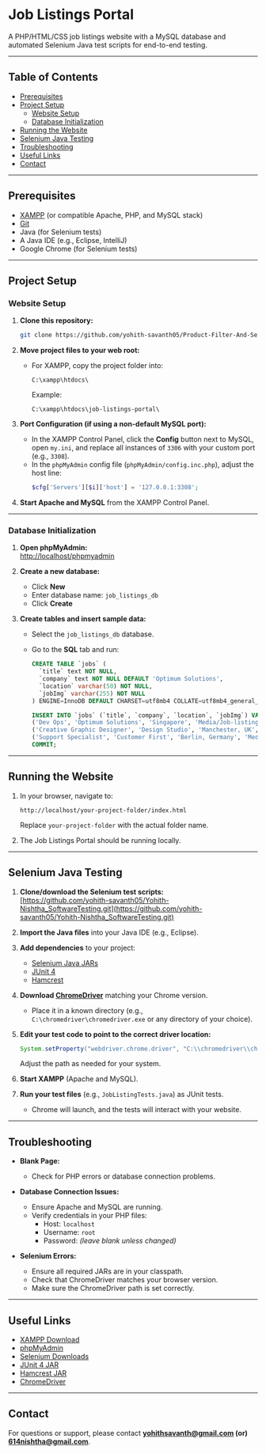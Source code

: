 # Job Listings Portal

A PHP/HTML/CSS job listings website with a MySQL database and automated Selenium Java test scripts for end-to-end testing.

---

## Table of Contents

- [Prerequisites](#prerequisites)
- [Project Setup](#project-setup)
  - [Website Setup](#website-setup)
  - [Database Initialization](#database-initialization)
- [Running the Website](#running-the-website)
- [Selenium Java Testing](#selenium-java-testing)
- [Troubleshooting](#troubleshooting)
- [Useful Links](#useful-links)
- [Contact](#contact)

---

## Prerequisites

- [XAMPP](https://www.apachefriends.org/index.html) (or compatible Apache, PHP, and MySQL stack)
- [Git](https://git-scm.com/)
- Java (for Selenium tests)
- A Java IDE (e.g., Eclipse, IntelliJ)
- Google Chrome (for Selenium tests)

---

## Project Setup

### Website Setup

1. **Clone this repository:**
   ```sh
   git clone https://github.com/yohith-savanth05/Product-Filter-And-Search.git
   ```

2. **Move project files to your web root:**

   - For XAMPP, copy the project folder into:
     ```
     C:\xampp\htdocs\
     ```
     Example:
     ```
     C:\xampp\htdocs\job-listings-portal\
     ```

3. **Port Configuration (if using a non-default MySQL port):**
   - In the XAMPP Control Panel, click the **Config** button next to MySQL, open `my.ini`, and replace all instances of `3306` with your custom port (e.g., `3308`).
   - In the `phpMyAdmin` config file (`phpMyAdmin/config.inc.php`), adjust the host line:
     ```php
     $cfg['Servers'][$i]['host'] = '127.0.0.1:3308';
     ```

4. **Start Apache and MySQL** from the XAMPP Control Panel.

---

### Database Initialization

1. **Open phpMyAdmin:**  
   [http://localhost/phpmyadmin](http://localhost/phpmyadmin)

2. **Create a new database:**
   - Click **New**
   - Enter database name: `job_listings_db`
   - Click **Create**

3. **Create tables and insert sample data:**
   - Select the `job_listings_db` database.
   - Go to the **SQL** tab and run:

     ```sql
     CREATE TABLE `jobs` (
       `title` text NOT NULL,
       `company` text NOT NULL DEFAULT 'Optimum Solutions',
       `location` varchar(50) NOT NULL,
       `jobImg` varchar(255) NOT NULL
     ) ENGINE=InnoDB DEFAULT CHARSET=utf8mb4 COLLATE=utf8mb4_general_ci;

     INSERT INTO `jobs` (`title`, `company`, `location`, `jobImg`) VALUES
     ('Dev Ops', 'Optimum Solutions', 'Singapore', 'Media/Job-listing_icons/devOps.svg'),
     ('Creative Graphic Designer', 'Design Studio', 'Manchester, UK', 'Media/Job-listing_icons/manageSearch.svg'),
     ('Support Specialist', 'Customer First', 'Berlin, Germany', 'Media/Job-listing_icons/smtg.svg');
     COMMIT;
     ```

---

## Running the Website

1. In your browser, navigate to:
   ```
   http://localhost/your-project-folder/index.html
   ```
   Replace `your-project-folder` with the actual folder name.

2. The Job Listings Portal should be running locally.

---

## Selenium Java Testing

1. **Clone/download the Selenium test scripts:**  
   [https://github.com/yohith-savanth05/Yohith-Nishtha_SoftwareTesting.git](https://github.com/yohith-savanth05/Yohith-Nishtha_SoftwareTesting.git)

2. **Import the Java files** into your Java IDE (e.g., Eclipse).

3. **Add dependencies** to your project:
   - [Selenium Java JARs](https://www.selenium.dev/downloads/)
   - [JUnit 4](https://search.maven.org/artifact/junit/junit/4.13.2/jar)
   - [Hamcrest](https://search.maven.org/artifact/org.hamcrest/hamcrest-core/1.3/jar)

4. **Download [ChromeDriver](https://chromedriver.chromium.org/downloads)** matching your Chrome version.
   - Place it in a known directory (e.g., `C:\chromedriver\chromedriver.exe` or any directory of your choice).

5. **Edit your test code to point to the correct driver location:**
   ```java
   System.setProperty("webdriver.chrome.driver", "C:\\chromedriver\\chromedriver.exe");
   ```
   Adjust the path as needed for your system.

6. **Start XAMPP** (Apache and MySQL).

7. **Run your test files** (e.g., `JobListingTests.java`) as JUnit tests.
   - Chrome will launch, and the tests will interact with your website.

---

## Troubleshooting

- **Blank Page:**  
  - Check for PHP errors or database connection problems.

- **Database Connection Issues:**  
  - Ensure Apache and MySQL are running.
  - Verify credentials in your PHP files:
    - Host: `localhost`
    - Username: `root`
    - Password: *(leave blank unless changed)*

- **Selenium Errors:**  
  - Ensure all required JARs are in your classpath.
  - Check that ChromeDriver matches your browser version.
  - Make sure the ChromeDriver path is set correctly.

---

## Useful Links

- [XAMPP Download](https://www.apachefriends.org/index.html)
- [phpMyAdmin](http://localhost/phpmyadmin)
- [Selenium Downloads](https://www.selenium.dev/downloads/)
- [JUnit 4 JAR](https://search.maven.org/artifact/junit/junit/4.13.2/jar)
- [Hamcrest JAR](https://search.maven.org/artifact/org.hamcrest/hamcrest-core/1.3/jar)
- [ChromeDriver](https://chromedriver.chromium.org/downloads)

---

## Contact

For questions or support, please contact **yohithsavanth@gmail.com (or) 614nishtha@gmail.com**.
